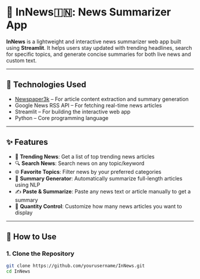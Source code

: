 # 📰 InNews🇮🇳: News Summarizer App

**InNews** is a lightweight and interactive news summarizer web app built using **Streamlit**. It helps users stay updated with trending headlines, search for specific topics, and generate concise summaries for both live news and custom text.

---

## 🔧 Technologies Used

- [Newspaper3k](https://newspaper.readthedocs.io/en/latest/) – For article content extraction and summary generation  
- Google News RSS API – For fetching real-time news articles  
- Streamlit – For building the interactive web app  
- Python – Core programming language

---

## ✨ Features

- 📢 **Trending News**: Get a list of top trending news articles  
- 🔍 **Search News**: Search news on any topic/keyword  
- 🌐 **Favorite Topics**: Filter news by your preferred categories  
- 📄 **Summary Generator**: Automatically summarize full-length articles using NLP  
- ✍️ **Paste & Summarize**: Paste any news text or article manually to get a summary  
- 🔢 **Quantity Control**: Customize how many news articles you want to display  

---

## 🚀 How to Use

### 1. Clone the Repository
```bash
git clone https://github.com/yourusername/InNews.git
cd InNews
